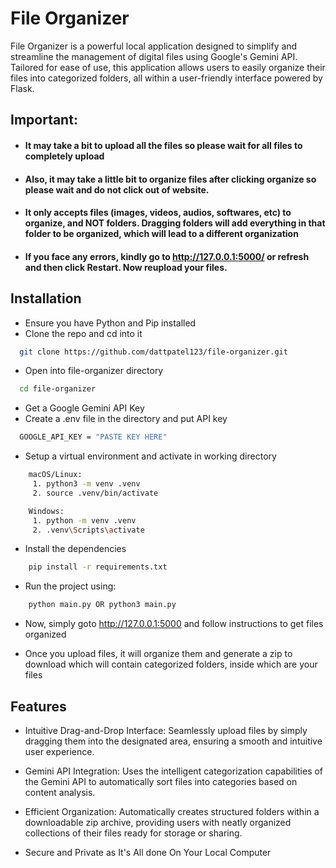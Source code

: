 
# File Organizer 

File Organizer is a powerful local application designed to simplify and streamline the management of digital files using Google's Gemini API. Tailored for ease of use, this application allows users to easily organize their files into categorized folders, all within a user-friendly interface powered by Flask.




## Important:

- #### It may take a bit to upload all the files so please wait for all files to completely upload

- #### Also, it may take a little bit to organize files after clicking organize so please wait and do not click out of website.

- #### It only accepts files (images, videos, audios, softwares, etc) to organize, and NOT folders. Dragging folders will add everything in that folder to be organized, which will lead to a different organization

- #### If you face any errors, kindly go to http://127.0.0.1:5000/ or refresh and then click Restart. Now reupload your files. 

## Installation
 - Ensure you have Python and Pip installed
 - Clone the repo and cd into it

```bash
  git clone https://github.com/dattpatel123/file-organizer.git
```

- Open into file-organizer directory
```bash
  cd file-organizer
```

- Get a Google Gemini API Key
- Create a .env file in the directory and put API key
```bash
  GOOGLE_API_KEY = "PASTE KEY HERE"
```
- Setup a virtual environment and activate in working directory
```bash
    macOS/Linux:
     1. python3 -m venv .venv
     2. source .venv/bin/activate

    Windows:
     1. python -m venv .venv
     2. .venv\Scripts\activate
```
- Install the dependencies
```bash
    pip install -r requirements.txt

```
- Run the project using:
```bash
    python main.py OR python3 main.py
```

- Now, simply goto http://127.0.0.1:5000 and follow instructions to get files organized

- Once you upload files, it will organize them and generate a zip to download which will contain categorized folders, inside which are your files 


## Features

- Intuitive Drag-and-Drop Interface: Seamlessly upload files by simply dragging them into the designated area, ensuring a smooth and intuitive user experience.

- Gemini API Integration: Uses the intelligent categorization capabilities of the Gemini API to automatically sort files into categories based on content analysis.

- Efficient Organization: Automatically creates structured folders within a downloadable zip archive, providing users with neatly organized collections of their files ready for storage or sharing.

- Secure and Private as It's All done On Your Local Computer 
